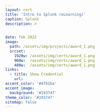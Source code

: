 ```yaml
---
layout: cert
title: 'Intro to Splunk (eLearning)'
caption: Splunk
description: >

  
date: feb 2022
image: 
  path: /assets/img/projects/award_1.png
  srcset: 
    1920w: /assets/img/certs/award_1.png
    960w:  /assets/img/certs/award_1.png
    480w:  /assets/img/certs/award_1.png
links:
  - title: Show Credential
    url: 
accent_color: '#4fb1ba'
accent_image:
  background: '#193747'
theme_color: '#193747'
sitemap: false
---
```

